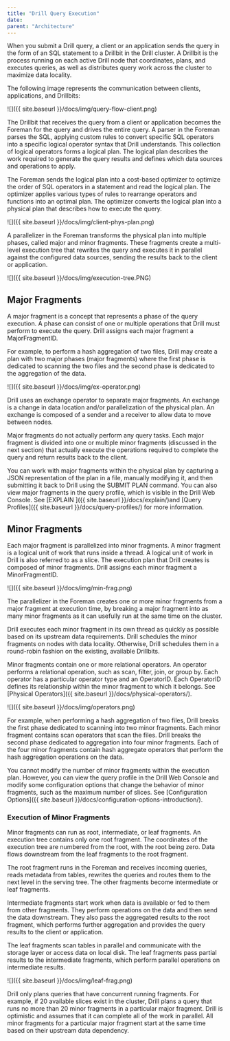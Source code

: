 ```yaml
---
title: "Drill Query Execution"
date: 
parent: "Architecture"
---
```


When you submit a Drill query, a client or an application sends the query in the form of an SQL statement to a Drillbit in the Drill cluster. A Drillbit is the process running on each active Drill node that coordinates, plans, and executes queries, as well as distributes query work across the cluster to maximize data locality.

The following image represents the communication between clients, applications, and Drillbits:

![]({{ site.baseurl }}/docs/img/query-flow-client.png)

The Drillbit that receives the query from a client or application becomes the Foreman for the query and drives the entire query. A parser in the Foreman parses the SQL, applying custom rules to convert specific SQL operators into a specific logical operator syntax that Drill understands. This collection of logical operators forms a logical plan. The logical plan describes the work required to generate the query results and defines which data sources and operations to apply.

The Foreman sends the logical plan into a cost-based optimizer to optimize the order of SQL operators in a statement and read the logical plan. The optimizer applies various types of rules to rearrange operators and functions into an optimal plan. The optimizer converts the logical plan into a physical plan that describes how to execute the query.

![]({{ site.baseurl }}/docs/img/client-phys-plan.png)

A parallelizer in the Foreman transforms the physical plan into multiple phases, called major and minor fragments. These fragments create a multi-level execution tree that rewrites the query and executes it in parallel against the configured data sources, sending the results back to the client or application.

![]({{ site.baseurl }}/docs/img/execution-tree.PNG)  


## Major Fragments
A major fragment is a concept that represents a phase of the query execution. A phase can consist of one or multiple operations that Drill must perform to execute the query. Drill assigns each major fragment a MajorFragmentID.

For example, to perform a hash aggregation of two files, Drill may create a plan with two major phases (major fragments) where the first phase is dedicated to scanning the two files and the second phase is dedicated to the aggregation of the data.  

![]({{ site.baseurl }}/docs/img/ex-operator.png)

Drill uses an exchange operator to separate major fragments. An exchange is a change in data location and/or parallelization of the physical plan. An exchange is composed of a sender and a receiver to allow data to move between nodes. 

Major fragments do not actually perform any query tasks. Each major fragment is divided into one or multiple minor fragments (discussed in the next section) that actually execute the operations required to complete the query and return results back to the client.

You can work with major fragments within the physical plan by capturing a JSON representation of the plan in a file, manually modifying it, and then submitting it back to Drill using the SUBMIT PLAN command. You can also view major fragments in the query profile, which is visible in the Drill Web Console. See [EXPLAIN ]({{ site.baseurl }}/docs/explain/)and [Query Profiles]({{ site.baseurl }}/docs/query-profiles/) for more information.

## Minor Fragments
Each major fragment is parallelized into minor fragments. A minor fragment is a logical unit of work that runs inside a thread. A logical unit of work in Drill is also referred to as a slice. The execution plan that Drill creates is composed of minor fragments. Drill assigns each minor fragment a MinorFragmentID.  

![]({{ site.baseurl }}/docs/img/min-frag.png)

The parallelizer in the Foreman creates one or more minor fragments from a major fragment at execution time, by breaking a major fragment into as many minor fragments as it can usefully run at the same time on the cluster.

Drill executes each minor fragment in its own thread as quickly as possible based on its upstream data requirements. Drill schedules the minor fragments on nodes with data locality. Otherwise, Drill schedules them in a round-robin fashion on the existing, available Drillbits.

Minor fragments contain one or more relational operators. An operator performs a relational operation, such as scan, filter, join, or group by. Each operator has a particular operator type and an OperatorID. Each OperatorID defines its relationship within the minor fragment to which it belongs. See [Physical Operators]({{ site.baseurl }}/docs/physical-operators/).

![]({{ site.baseurl }}/docs/img/operators.png)

For example, when performing a hash aggregation of two files, Drill breaks the first phase dedicated to scanning into two minor fragments. Each minor fragment contains scan operators that scan the files. Drill breaks the second phase dedicated to aggregation into four minor fragments. Each of the four minor fragments contain hash aggregate operators that perform the hash  aggregation operations on the data. 

You cannot modify the number of minor fragments within the execution plan. However, you can view the query profile in the Drill Web Console and modify some configuration options that change the behavior of minor fragments, such as the maximum number of slices. See [Configuration Options]({{ site.baseurl }}/docs/configuration-options-introduction/).

### Execution of Minor Fragments
Minor fragments can run as root, intermediate, or leaf fragments. An execution tree contains only one root fragment. The coordinates of the execution tree are numbered from the root, with the root being zero. Data flows downstream from the leaf fragments to the root fragment.
 
The root fragment runs in the Foreman and receives incoming queries, reads metadata from tables, rewrites the queries and routes them to the next level in the serving tree. The other fragments become intermediate or leaf fragments.  

Intermediate fragments start work when data is available or fed to them from other fragments. They perform operations on the data and then send the data downstream. They also pass the aggregated results to the root fragment, which performs further aggregation and provides the query results to the client or application.

The leaf fragments scan tables in parallel and communicate with the storage layer or access data on local disk. The leaf fragments pass partial results to the intermediate fragments, which perform parallel operations on intermediate results.  

![]({{ site.baseurl }}/docs/img/leaf-frag.png)    

Drill only plans queries that have concurrent running fragments. For example, if 20 available slices exist in the cluster, Drill plans a query that runs no more than 20 minor fragments in a particular major fragment. Drill is optimistic and assumes that it can complete all of the work in parallel. All minor fragments for a particular major fragment start at the same time based on their upstream data dependency.

